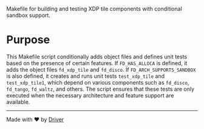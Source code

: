 <!--------------------------------------------------------------------------------->
<!-- IMPORTANT: This file is auto-generated by Driver (https://driver.ai). -------->
<!-- Manual edits may be overwritten on future commits. --------------------------->
<!--------------------------------------------------------------------------------->

Makefile for building and testing XDP tile components with conditional sandbox support.

# Purpose
This Makefile script conditionally adds object files and defines unit tests based on the presence of certain features. If `FD_HAS_ALLOCA` is defined, it adds the object files `fd_xdp_tile` and `fd_disco`. If `FD_ARCH_SUPPORTS_SANDBOX` is also defined, it creates and runs unit tests `test_xdp_tile` and `test_xdp_tile1`, which depend on various components such as `fd_disco`, `fd_tango`, `fd_waltz`, and others. The script ensures that these tests are only executed when the necessary architecture and feature support are available.

---
Made with ❤️ by [Driver](https://www.driver.ai/)